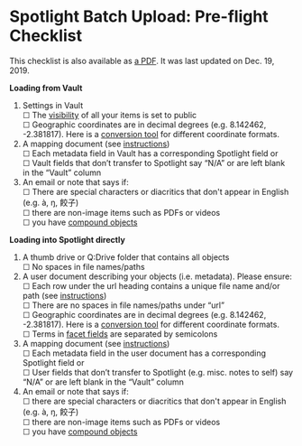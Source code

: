 # Spotlight Batch Upload: Pre-flight Checklist
This checklist is also available as [a PDF](pre-flight_checklist_2019-12-19.pdf). It was last updated on Dec. 19, 2019.


**Loading from Vault**
1.	Settings in Vault  
    ☐ The [visibility](../visibility) of all your items is set to public  
    ☐ Geographic coordinates are in decimal degrees (e.g. 8.142462, -2.381817). Here is a [conversion tool](https://www.pgc.umn.edu/apps/convert/) for different coordinate formats.
2.	A mapping document (see [instructions](../mapping_document))  
    ☐ Each metadata field in Vault has a corresponding Spotlight field or  
    ☐ Vault fields that don’t transfer to Spotlight say “N/A” or are left blank in the “Vault” column
3.	An email or note that says if:  
    ☐ There are special characters or diacritics that don't appear in English (e.g. à, ŋ, 餃子)  
    ☐ there are non-image items such as PDFs or videos  
    ☐ you have [compound objects](https://exhibits.library.uvic.ca/spotlight/tutorials/feature/compound-objects)

**Loading into Spotlight directly**
1.	A thumb drive or Q:Drive folder that contains all objects  
    ☐ No spaces in file names/paths
2.	A user document describing your objects (i.e. metadata). Please ensure:  
    ☐ Each row under the url heading contains a unique file name and/or path (see [instructions](../user_document/README.md#the-url-column))  
    ☐ There are no spaces in file names/paths under “url”  
    ☐ Geographic coordinates are in decimal degrees (e.g. 8.142462,
-2.381817). Here is a [conversion tool](https://www.pgc.umn.edu/apps/convert/) for different coordinate formats.  
    ☐ Terms in [facet fields](../user_document/README.md#facet-fields) are separated by semicolons
3. A mapping document (see [instructions](../mapping_document))   
  ☐ Each metadata field in the user document has a corresponding Spotlight field or  
  ☐ User fields that don’t transfer to Spotlight (e.g. misc. notes to self) say “N/A” or are left blank in the “Vault” column  
4. An email or note that says if:  
  ☐ there are special characters or diacritics that don't appear in English (e.g. à, ŋ, 餃子)  
  ☐ there are non-image items such as PDFs or videos  
  ☐ you have [compound objects](https://exhibits.library.uvic.ca/spotlight/tutorials/feature/compound-objects)
